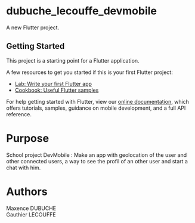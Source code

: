 # dubuche_lecouffe_devmobile

A new Flutter project.

## Getting Started

This project is a starting point for a Flutter application.

A few resources to get you started if this is your first Flutter project:

- [Lab: Write your first Flutter app](https://flutter.dev/docs/get-started/codelab)
- [Cookbook: Useful Flutter samples](https://flutter.dev/docs/cookbook)

For help getting started with Flutter, view our
[online documentation](https://flutter.dev/docs), which offers tutorials,
samples, guidance on mobile development, and a full API reference.

# Purpose

School project DevMobile : Make an app with geolocation of the user and other connected users, a way to see the profil of an other user and start a chat with him.

# Authors

Maxence DUBUCHE  
Gauthier LECOUFFE
